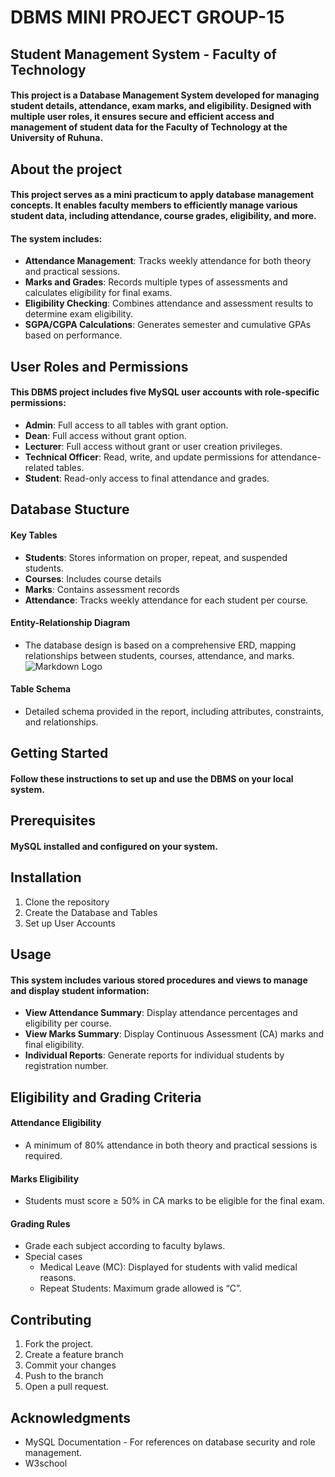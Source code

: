 # DBMS MINI PROJECT GROUP-15

## Student Management System - Faculty of Technology

#### This project is a Database Management System developed for managing student details, attendance, exam marks, and eligibility. Designed with multiple user roles, it ensures secure and efficient access and management of student data for the Faculty of Technology at the University of Ruhuna.

## About the project

#### This project serves as a mini practicum to apply database management concepts. It enables faculty members to efficiently manage various student data, including attendance, course grades, eligibility, and more.

#### The system includes:
* **Attendance Management**: Tracks weekly attendance for both theory and practical sessions.
* **Marks and Grades**: Records multiple types of assessments and calculates eligibility for final exams.
* **Eligibility Checking**: Combines attendance and assessment results to determine exam eligibility.
* **SGPA/CGPA Calculations**: Generates semester and cumulative GPAs based on performance.

## User Roles and Permissions
#### This DBMS project includes five MySQL user accounts with role-specific permissions:
* **Admin**: Full access to all tables with grant option.
* **Dean**: Full access without grant option.
* **Lecturer**: Full access without grant or user creation privileges.
* **Technical Officer**: Read, write, and update permissions for attendance-related tables.
* **Student**: Read-only access to final attendance and grades.
 
## Database Stucture
#### Key Tables
* **Students**: Stores information on proper, repeat, and suspended students.
* **Courses**: Includes course details
* **Marks**: Contains assessment records
* **Attendance**: Tracks weekly attendance for each student per course.

#### Entity-Relationship Diagram
* The database design is based on a comprehensive ERD, mapping relationships between students, courses, attendance, and marks.
![Markdown Logo](/ER.drawio.png)
#### Table Schema
* Detailed schema provided in the report, including attributes, constraints, and relationships.

## Getting Started
#### Follow these instructions to set up and use the DBMS on your local system.
## Prerequisites
#### MySQL installed and configured on your system.

## Installation
1. Clone the repository
1. Create the Database and Tables
1. Set up User Accounts

## Usage
#### This system includes various stored procedures and views to manage and display student information:
* **View Attendance Summary**: Display attendance percentages and eligibility per course.
* **View Marks Summary**: Display Continuous Assessment (CA) marks and final eligibility.
* **Individual Reports**: Generate reports for individual students by registration number.

## Eligibility and Grading Criteria
#### Attendance Eligibility
* A minimum of 80% attendance in both theory and practical sessions is required.
#### Marks Eligibility
* Students must score ≥ 50% in CA marks to be eligible for the final exam.
#### Grading Rules
* Grade each subject according to faculty bylaws.
* Special cases
    * Medical Leave (MC): Displayed for students with valid medical reasons.
    * Repeat Students: Maximum grade allowed is “C”.

## Contributing
1. Fork the project.
1. Create a feature branch
1. Commit your changes
1. Push to the branch
1. Open a pull request.

## Acknowledgments
* MySQL Documentation - For references on database security and role management.
* W3school

